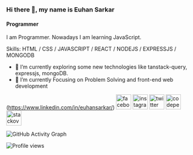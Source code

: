 ### Hi there 👋, my name is Euhan Sarkar
#### Programmer

I am Programmer. Nowadays I am learning JavaScript. 

Skills: HTML / CSS / JAVASCRIPT / REACT / NODEJS / EXPRESSJS / MONGODB

- 🔭 I’m currently exploring some new technologies like tanstack-query, expressjs, mongoDB.
- 🌱 I’m currently Focusing on Problem Solving and front-end web development


(https://www.linkedin.com/in/euhansarkar/)  [<img src='https://cdn.jsdelivr.net/npm/simple-icons@3.0.1/icons/facebook.svg' alt='facebook' height='40'>](https://www.facebook.com/euhansarkar1)  [<img src='https://cdn.jsdelivr.net/npm/simple-icons@3.0.1/icons/instagram.svg' alt='instagram' height='40'>](https://www.instagram.com/euhansarkar/)  [<img src='https://cdn.jsdelivr.net/npm/simple-icons@3.0.1/icons/twitter.svg' alt='twitter' height='40'>](https://twitter.com/euhansarkar)  [<img src='https://cdn.jsdelivr.net/npm/simple-icons@3.0.1/icons/codepen.svg' alt='codepen' height='40'>](https://codepen.io/euhansarkar)  [<img src='https://cdn.jsdelivr.net/npm/simple-icons@3.0.1/icons/stackoverflow.svg' alt='stackoverflow' height='40'>](https://stackoverflow.com/users/euhansarkar)  



![GitHub Activity Graph](https://activity-graph.herokuapp.com/graph?username=euhansarkar)  

![Profile views](https://gpvc.arturio.dev/euhansarkar)  
